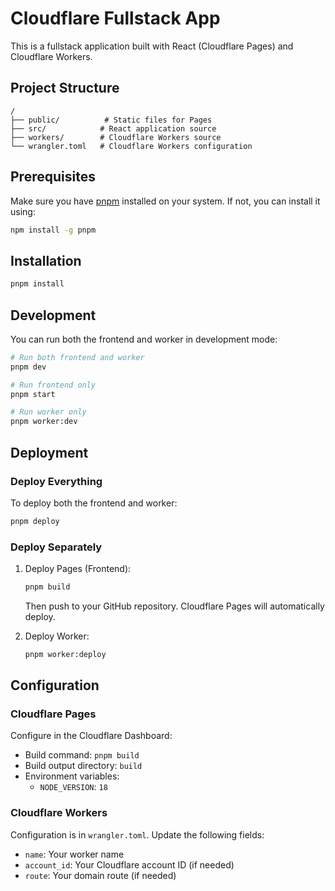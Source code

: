 # Cloudflare Fullstack App

This is a fullstack application built with React (Cloudflare Pages) and Cloudflare Workers.

## Project Structure

```
/
├── public/          # Static files for Pages
├── src/            # React application source
├── workers/        # Cloudflare Workers source
└── wrangler.toml   # Cloudflare Workers configuration
```

## Prerequisites

Make sure you have [pnpm](https://pnpm.io/) installed on your system. If not, you can install it using:

```bash
npm install -g pnpm
```

## Installation

```bash
pnpm install
```

## Development

You can run both the frontend and worker in development mode:

```bash
# Run both frontend and worker
pnpm dev

# Run frontend only
pnpm start

# Run worker only
pnpm worker:dev
```

## Deployment

### Deploy Everything

To deploy both the frontend and worker:

```bash
pnpm deploy
```

### Deploy Separately

1. Deploy Pages (Frontend):

   ```bash
   pnpm build
   ```

   Then push to your GitHub repository. Cloudflare Pages will automatically deploy.

2. Deploy Worker:
   ```bash
   pnpm worker:deploy
   ```

## Configuration

### Cloudflare Pages

Configure in the Cloudflare Dashboard:

- Build command: `pnpm build`
- Build output directory: `build`
- Environment variables:
  - `NODE_VERSION`: `18`

### Cloudflare Workers

Configuration is in `wrangler.toml`. Update the following fields:

- `name`: Your worker name
- `account_id`: Your Cloudflare account ID (if needed)
- `route`: Your domain route (if needed)
